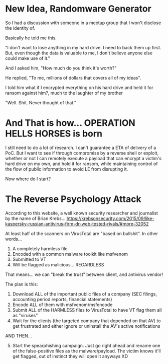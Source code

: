 # New Idea, Randomware Generator
So I had a discussion with someone in a meetup group that I won't disclose the identity of.

Basically he told me this.

"I don't want to lose anything in my hard drive. I need to back them up first. But, even though the data is valuable to me, I don't believe anyone else could make use of it."

And I asked him, "How much do you think it's worth?"

He replied, "To me, millions of dollars that covers all of my ideas".

I told him what if I encrypted everything on his hard drive and held it for ransom against him?, much to the laughter of my brother

"Well. Shit. Never thought of that."

# And That is how... OPERATION HELLS HORSES is born

I still need to do a lot of research. I can't guarantee a ETA of delivery of a PoC. But I want to see if through compromise by a reverse shell or exploit, whether or not I can remotely execute a payload that can encrypt a victim's hard drive on my own, and hold it for ransom, while maintaining control of the flow of public information to avoid LE from disrupting it.

Now where do I start?

# The Reverse Psychology Attack
According to this website, a well known security researcher and journalist by the name of Brian Krebs...
https://krebsonsecurity.com/2015/09/like-kaspersky-russian-antivirus-firm-dr-web-tested-rivals/#more-32052

At least half of the scanners on VirusTotal are "based on bullshit". In other words...

1. A completely harmless file
2. Encoded with a common malware toolkit like msfvenom
3. Submitted to VT
4. Will be flagged as malicious... REGARDLESS

That means... we can "break the trust" between client, and antivirus vendor!

The plan is this:

1. Download ALL of the important public files of a company (SEC filings, accounting period reports, financial statements)
2. Encode ALL of them with msfvenom/msfencode
3. Submit ALL of the HARMLESS files to VirusTotal to have VT flag them all as "viruses"
4. Wait for the clients (the targeted company that depended on that AV) to get frustrated and either ignore or uninstall the AV's active notifications

AND THEN...

5. Start the spearphishing campaign. Just go right ahead and rename one of the false-positive files as the malware/payload. The victim knows it'll get flagged, out of instinct they will open it anyways XD

